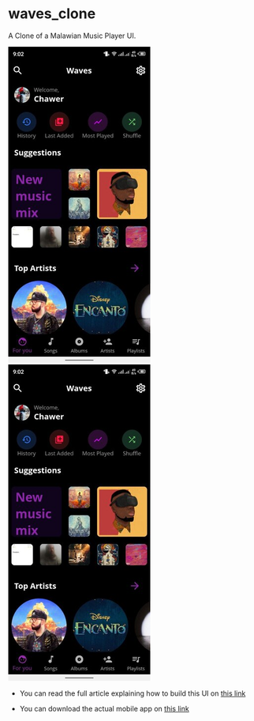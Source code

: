 # waves_clone

A Clone of a Malawian Music Player UI.

![For You Screen](https://github.com/ChawerKamanga/waves_clone/blob/e7ac78d9c6db2c2b182648043744896673a6ba8c/assets/final.jpg)
![For You Screen scroll down](https://github.com/ChawerKamanga/waves_clone/blob/e7ac78d9c6db2c2b182648043744896673a6ba8c/assets/final.jpg)

- You can read the full article explaining how to build this UI on [this link](https://medium.com/@chawerkamanga/amazing-mobile-apps-that-were-built-by-malawians-and-their-ui-clones-in-flutter-waves-medial-c98e697585df) 

- You can download the actual mobile app on [this link](https://play.google.com/store/apps/details?id=code.name.viseriq.wavesplayer) 

